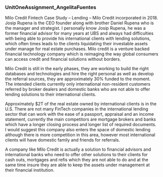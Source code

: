 ### UnitOneAssignment_AngelitaFuentes

Milo Credit
Fintech Case Study – Lending – Milo Credit incorporated in 2018. Josip Rupena is the CEO founder along with brother Daniel Rupena who is the manager and strategist.
I personally know Josip Rupena, he was a former financial advisor for many years at UBS and always had difficulties with being able to provide his international clients with lending solutions, which often times leads to the clients liquidating their investable assets under manage for real estate purchases. Milo credit is a venture backed financial technology company which is reimaging the way global consumers can access credit and financial solutions without borders.

Milo Credit is still in the early phases, they are working to build the right databases and technologies and hire the right personal as well as develop the referral sources, they are approximately 30% funded to the moment. 
The intended clients currently only international non-resident customers referred by broker dealers and domestic banks who are not able to offer lending solutions to their international clients. 

Approximately $2T of the real estate owned by international clients is in the U.S. 
There are not many FinTech companies in the international lending sector that can work with the ease of a passport, appraisal and an income statement, currently the main competitors are mortgage brokers and banks which have a longer closing process and longer list of required documents. 
I would suggest this company also enters the space of domestic lending although there is more competition in this area, however most international clients will have domestic family and friends for referrals. 

A company like Milo Credit is actually a solution to financial advisors and international banks who need to offer other solutions to their clients for cash outs, mortgages and refis which they are not able to do and at the same time insure they are able to keep the assets under management at their financial institution. 
